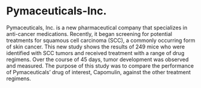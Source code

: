 # Pymaceuticals-Inc.
Pymaceuticals, Inc. is a new pharmaceutical company that specializes in anti-cancer medications. Recently, it began screening for potential treatments for squamous cell carcinoma (SCC), a commonly occurring form of skin cancer. This new study shows the results of 249 mice who were identified with SCC tumors and received treatment with a range of drug regimens. Over the course of 45 days, tumor development was observed and measured. The purpose of this study was to compare the performance of Pymaceuticals’ drug of interest, Capomulin, against the other treatment regimens.
